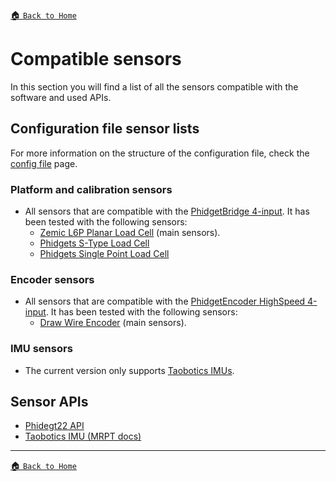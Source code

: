 [:house: `Back to Home`](../home.md)

# Compatible sensors

In this section you will find a list of all the sensors compatible with the software and used APIs.

## Configuration file sensor lists

For more information on the structure of the configuration file, check the [config file](config_file.md) page.

### Platform and calibration sensors

- All sensors that are compatible with the [PhidgetBridge 4-input](https://www.phidgets.com/?tier=3&catid=98&pcid=78&prodid=1027). It has been tested with the following sensors:
	- [Zemic L6P Planar Load Cell](https://www.zemiceurope.com/es/categories/celulas-de-carga/l6p.html) (main sensors).
	- [Phidgets S-Type Load Cell](https://www.phidgets.com/?tier=3&catid=9&pcid=7&prodid=229)
	- [Phidgets Single Point Load Cell](https://www.phidgets.com/?tier=3&catid=9&pcid=7&prodid=226)

### Encoder sensors

- All sensors that are compatible with the [PhidgetEncoder HighSpeed 4-input](https://www.phidgets.com/?tier=3&catid=4&pcid=2&prodid=1199). It has been tested with the following sensors:
	- [Draw Wire Encoder](https://www.phidgets.com/?prodid=1001) (main sensors).

### IMU sensors

- The current version only supports [Taobotics IMUs](https://www.taobotics.com/).

## Sensor APIs

- [Phidegt22 API](https://www.phidgets.com/?view=api)
- [Taobotics IMU (MRPT docs)](https://docs.mrpt.org/reference/latest/class_mrpt_hwdrivers_CTaoboticsIMU.html#doxid-classmrpt-1-1hwdrivers-1-1-c-taobotics-i-m-u)

---

[:house: `Back to Home`](../home.md)